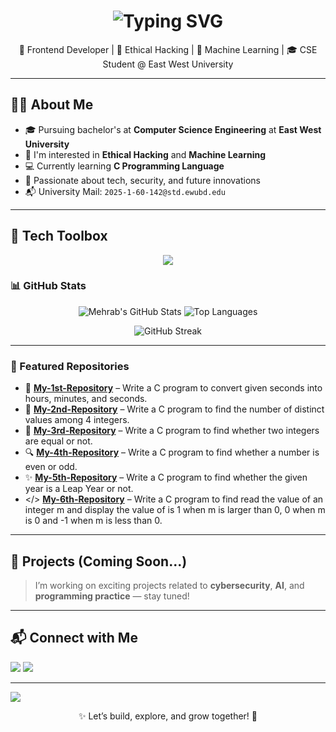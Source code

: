 <!-- Alternate Animated Typing Header -->
<h1 align="center">
  <img src="https://readme-typing-svg.herokuapp.com?font=Fira+Code&size=26&duration=3000&pause=1000&color=00FFAA&center=true&vCenter=true&width=700&lines=Hi+I'm+Mehrab+Morshed;Ethical+Hacking+%26+Machine+Learning+Enthusiast;CSE+Student+%7C+East+West+University;Always+learning+💪+Always+exploring+🚀" alt="Typing SVG" />
</h1>

<p align="center">
🚀 Frontend Developer |  🔐 Ethical Hacking | 🤖 Machine Learning | 🎓 CSE Student @ East West University
</p>

---

## 👨‍💻 About Me

- 🎓 Pursuing bachelor's at **Computer Science Engineering** at **East West University**
- 🔐 I'm interested in **Ethical Hacking** and **Machine Learning**
- 💻 Currently learning **C Programming Language**
- 🌱 Passionate about tech, security, and future innovations
- 📬 University Mail: `2025-1-60-142@std.ewubd.edu`

---

## 🧰 Tech Toolbox

<p align="center">
  <img src="https://skillicons.dev/icons?i=html,css,js,ts,react,nextjs,vue,angular,svelte,tailwind,bootstrap,nodejs,express,mongodb,mysql,postgresql,php,java,python,c,cpp,rust,go,bash,linux,git,github,vscode,atom,codeblocks,androidstudio,figma,docker,kubernetes,aws,azure,gcp,netlify,vercel,postman,firebase,sqlite,redux,jquery,numpy,pandas,matplotlib,scikit-learn,tensorflow,pytorch,opencv,seaborn,selenium,flutter,dart,swift,kotlin,wordpress,graphql,redis,nginx,nmap,wireshark,burpsuite,metasploit,zap" />
</p>


### 📊 GitHub Stats

<p align="center">
  <img src="https://github-readme-stats.vercel.app/api?username=Mehrab30-Mehrab&show_icons=true&theme=tokyonight&hide_border=true" alt="Mehrab's GitHub Stats" />
  <img src="https://github-readme-stats.vercel.app/api/top-langs/?username=Mehrab30-Mehrab&layout=compact&theme=tokyonight&hide_border=true" alt="Top Languages" />
</p>

<p align="center">
  <img src="https://streak-stats.demolab.com/?user=Mehrab30-Mehrab&theme=tokyonight&hide_border=true" alt="GitHub Streak" />
</p>

---

### 🌟 Featured Repositories

- 🔢 [**My-1st-Repository**](https://github.com/Mehrab30-Mehrab/My-1st-Repository) –  Write a C program to convert given seconds into hours, minutes, and seconds.
- 🔣 [**My-2nd-Repository**](https://github.com/Mehrab30-Mehrab/My-2nd-Repository) –  Write a C program to find the number of distinct values among 4 integers.
- 🔁 [**My-3rd-Repository**](https://github.com/Mehrab30-Mehrab/My-3rd-Repository) –  Write a C program to find whether two integers are equal or not.
- 🔍 [**My-4th-Repository**](https://github.com/Mehrab30-Mehrab/My-4th-Repository) –  Write a C program to find whether a number is even or odd.
- ✨ [**My-5th-Repository**](https://github.com/Mehrab30-Mehrab/My-5th-Repository) –  Write a C program to find whether the given year is a Leap Year or not.
- </> [**My-6th-Repository**](https://github.com/Mehrab30-Mehrab/My-6th-Repository) – Write a C program to find read the value of an integer m and display the value of is 1 when m is larger than 0, 0 when m is 0 and -1 when m is less than 0.  

---

## 🚀 Projects (Coming Soon...)

> I’m working on exciting projects related to **cybersecurity**, **AI**, and **programming practice** — stay tuned!

---

## 📬 Connect with Me

<p align="left">
  <a href="mailto:2025-1-60-142@std.ewubd.edu"><img src="https://img.shields.io/badge/Gmail-FF0000?style=for-the-badge&logo=gmail&logoColor=white"/></a>
  <a href="https://www.linkedin.com/in/maarjaan-morshed-919445237/"><img src="https://img.shields.io/badge/LinkedIn-0077B5?style=for-the-badge&logo=linkedin&logoColor=white"/></a>
</p>


---

<!-- Footer Divider -->
<img src="https://capsule-render.vercel.app/api?type=waving&color=0:00c6ff,100:0072ff&height=120&section=footer"/>

<p align="center">
  ✨ Let’s build, explore, and grow together! 🚀
</p>
